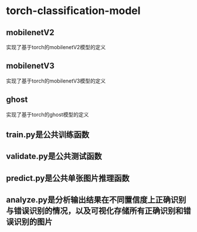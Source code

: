 # torch-classification-model

## mobilenetV2
实现了基于torch的mobilenetV2模型的定义

## mobilenetV3
实现了基于torch的mobilenetV3模型的定义

## ghost
实现了基于torch的ghost模型的定义

## train.py是公共训练函数

## validate.py是公共测试函数

## predict.py是公共单张图片推理函数

## analyze.py是分析输出结果在不同置信度上正确识别与错误识别的情况，以及可视化存储所有正确识别和错误识别的图片
